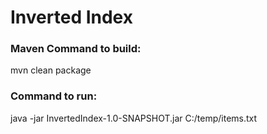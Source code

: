 Inverted Index
==============

### Maven Command to build: ###

mvn clean package


### Command to run: ###

java -jar InvertedIndex-1.0-SNAPSHOT.jar C:/temp/items.txt

